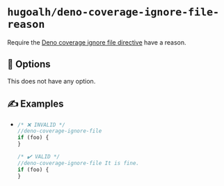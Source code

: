 # `hugoalh/deno-coverage-ignore-file-reason`

Require the [Deno coverage ignore file directive][deno-directive-coverage-ignore] have a reason.

## 🔧 Options

This does not have any option.

## ✍️ Examples

- ```ts
  /* ❌ INVALID */
  //deno-coverage-ignore-file
  if (foo) {
  }

  /* ✔️ VALID */
  //deno-coverage-ignore-file It is fine.
  if (foo) {
  }
  ```

[deno-directive-coverage-ignore]: https://docs.deno.com/runtime/reference/cli/coverage/#ignoring-code
